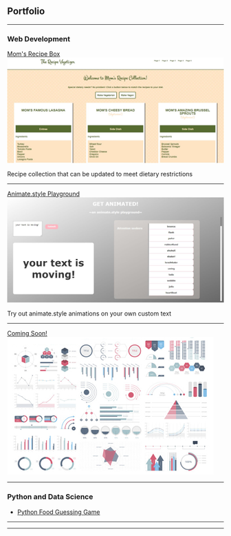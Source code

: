 ## Portfolio

---

### Web Development

[Mom's Recipe Box](https://kathrynbrown.us/daysofcode/8)
<img src="images/daysofcode8.jpg?raw=true"/>

Recipe collection that can be updated to meet dietary restrictions

---
[Animate.style Playground](https://kathrynbrown.us/daysofcode/10)
<img src="images/daysofcode10.jpg?raw=true"/>

Try out animate.style animations on your own custom text

---
[Coming Soon!](http://example.com/)
<img src="images/dummy_thumbnail.jpg?raw=true"/>

---

### Python and Data Science

- [Python Food Guessing Game](https://kathrynbrown.us/daysofcode/4/)

---




---


